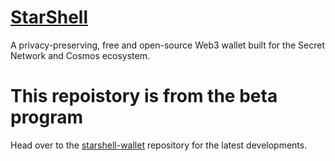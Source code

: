 # [StarShell](https://starshell.net/)
A privacy-preserving, free and open-source Web3 wallet built for the Secret Network and Cosmos ecosystem.

# This repoistory is from the beta program
Head over to the [starshell-wallet](https://github.com/SolarRepublic/starshell-wallet) repository for the latest developments.
